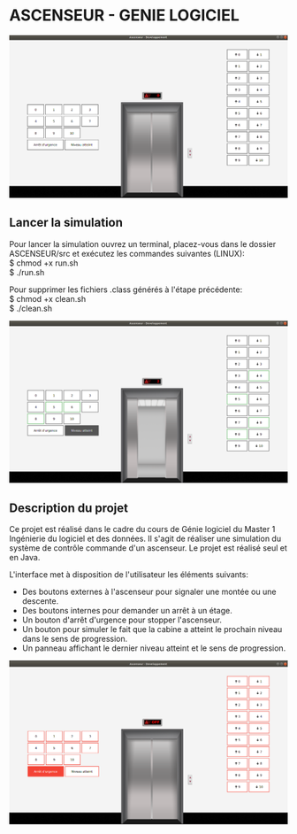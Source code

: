 # ASCENSEUR - GENIE LOGICIEL

![Immobile](screenshots/Immobile.png?raw=true "Immobile")

## Lancer la simulation
Pour lancer la simulation ouvrez un terminal, placez-vous dans le dossier ASCENSEUR/src
et exécutez les commandes suivantes (LINUX):  
$ chmod +x run.sh  
$ ./run.sh

Pour supprimer les fichiers .class générés à l'étape précédente:  
$ chmod +x clean.sh  
$ ./clean.sh

![Ouverture](screenshots/Ouverture.png?raw=true "Ouverture")

## Description du projet
Ce projet est réalisé dans le cadre du cours de Génie logiciel du Master 1 Ingénierie du logiciel et des données. 
Il s'agit de réaliser une simulation du système de contrôle commande d'un ascenseur. Le projet est réalisé seul et en Java.

L'interface met à disposition de l'utilisateur les éléments suivants:  
- Des boutons externes à l'ascenseur pour signaler une montée ou une descente.
- Des boutons internes pour demander un arrêt à un étage.
- Un bouton d'arrêt d'urgence pour stopper l'ascenseur.
- Un bouton pour simuler le fait que la cabine a atteint le prochain niveau dans le sens de progression.
- Un panneau affichant le dernier niveau atteint et le sens de progression.

![Urgence](screenshots/Urgence.png?raw=true "Urgence")
